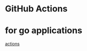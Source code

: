 # GitHub Actions

# for go applications

[actions](https://github.com/pottava/github-actions/tree/master/go)
